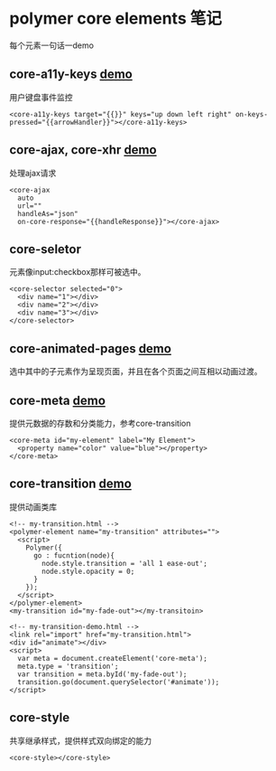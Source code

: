 # polymer core elements 笔记

每个元素一句话一demo

## core-a11y-keys [demo](https://www.polymer-project.org/0.5/components/core-a11y-keys/demo.html)

用户键盘事件监控

    <core-a11y-keys target="{{}}" keys="up down left right" on-keys-pressed="{{arrowHandler}}"></core-a11y-keys>

## core-ajax, core-xhr [demo](https://www.polymer-project.org/0.5/components/core-ajax/demo.html)

处理ajax请求

    <core-ajax
      auto
      url=""
      handleAs="json"
      on-core-response="{{handleResponse}}"></core-ajax>

## core-seletor

元素像input:checkbox那样可被选中。

    <core-selector selected="0">
      <div name="1"></div>
      <div name="2"></div>
      <div name="3"></div>
    </core-selector>

## core-animated-pages [demo](https://www.polymer-project.org/0.5/components/core-animated-pages/demo.html)

选中其中的子元素作为呈现页面，并且在各个页面之间互相以动画过渡。

## core-meta [demo](https://www.polymer-project.org/0.5/components/core-meta/demo.html)

提供元数据的存数和分类能力，参考core-transition

    <core-meta id="my-element" label="My Element">
      <property name="color" value="blue"></property>
    </core-meta>

## core-transition [demo](https://www.polymer-project.org/0.5/components/core-transition/demo.html)

提供动画类库

    <!-- my-transition.html -->
    <polymer-element name="my-transition" attributes="">
      <script>
        Polymer({
          go : fucntion(node){
            node.style.transition = 'all 1 ease-out';
            node.style.opacity = 0;
          }
        });
      </script>
    </polymer-element>
    <my-transition id="my-fade-out"></my-transitoin>

    <!-- my-transition-demo.html -->
    <link rel="import" href="my-transition.html">
    <div id="animate"></div>
    <script>
      var meta = document.createElement('core-meta');
      meta.type = 'transition';
      var transition = meta.byId('my-fade-out');
      transition.go(document.querySelector('#animate'));
    </script>

## core-style

共享继承样式，提供样式双向绑定的能力

    <core-style></core-style>
